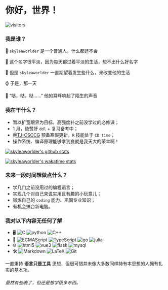 # 你好，世界！

![visitors](https://visitor-badge.glitch.me/badge?page_id=skyleaworlder.skyleaworlder)

### 我是谁？

:walking: `skyleaworlder` 是一个普通人，什么都还不会

:rice: 这个名字很平淡，因为每天都过着平淡的生活，想不出什么好名字

:pray: 但是 `skyleaworlder` 一直期望着发生些什么，来改变他的生活

:watch: 于是，那一天

:shoe: “哒，哒，哒……” 他的耳畔响起了陌生的声音



### 我在干什么？

* 暂以扩宽眼界为目标，高强度补之前没学过的必修课；
* 1 月，绝赞肝 `ddl` + 复习备考中；
* [@TJ-CSCCG](https://github.com/TJ-CSCCG) 预备寒假更新，`R` 技能处于 `CD time`；
* 操作系统、编译原理能够拿到良就是我天大的荣幸啊！

[![skyleaworlder's github stats](https://github-readme-stats.vercel.app/api?username=skyleaworlder)](https://github.com/anuraghazra/github-readme-stats)

[![skyleaworlder's wakatime stats](https://github-readme-stats.vercel.app/api/wakatime?username=skyleaworlder&layout=compact)](https://github.com/anuraghazra/github-readme-stats)



### 未来一段时间想做点什么？

* 学几门之前没用过的编程语言；
* 实现几个对自己来说实用且有趣的小玩意儿；
* 锻炼自己的 `coding` 能力、巩固专业知识；
* 有机会搞台新电脑。



### 我对以下内容无任何了解

* :desktop_computer: ![C](https://img.shields.io/badge/programming-language-lightgrey?logo=c)  ![python](https://img.shields.io/badge/python-3-blue?logo=python)  ![C++](http://img.shields.io/badge/C%2B%2B-but%20C%20style-green?logo=c%2B%2B) 
* :honeybee: ![ECMAScript](https://img.shields.io/badge/ECMAScript-6-yellow?logo=javascript)  ![TypeScript](https://img.shields.io/static/v1?label=TypeScript&message=3.0+&color=007ACC&logo=typescript)   ![go](https://img.shields.io/badge/go-lang-blue?logo=go)  ![julia](https://img.shields.io/static/v1?label=Julia&message=newbee&color=9558B2&logo=julia)
* :globe_with_meridians: ![html5](https://img.shields.io/badge/HTML-5-red?logo=html5)  ![vue3](https://img.shields.io/badge/Vue-3+-green?logo=vue.js)  ![flask](https://img.shields.io/badge/flask-1.1%2B-lightgrey?logo=flask) ![mysql](https://img.shields.io/badge/MySQL-5.7%2B-red?logo=mysql) 
* :hammer_and_wrench: ![Markdown](http://img.shields.io/badge/Markdown-grey?logo=markdown) ![LaTeX](http://img.shields.io/badge/LaTeX-grey?logo=latex) ![Git](http://img.shields.io/badge/Git-grey?logo=git) 

一直秉持 **语言只是工具** 思想，但很可惜并未像大多数同样持有本思想的人拥有扎实的基本功。

###### 虽然有些晚了，但还是想学很多东西。
